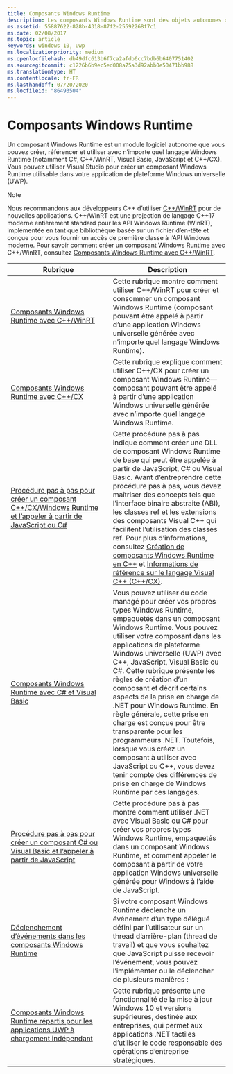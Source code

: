 ```yaml
---
title: Composants Windows Runtime
description: Les composants Windows Runtime sont des objets autonomes que vous pouvez instancier et utiliser dans n’importe quel langage, notamment C\#, Visual Basic, JavaScript et C++.
ms.assetid: 55887622-828b-4318-87f2-25592268f7c1
ms.date: 02/08/2017
ms.topic: article
keywords: windows 10, uwp
ms.localizationpriority: medium
ms.openlocfilehash: db49dfc613b6f7ca2afdb6cc7bdb6b6407751402
ms.sourcegitcommit: c1226b6b9ec5ed008a75a3d92abb0e50471bb988
ms.translationtype: HT
ms.contentlocale: fr-FR
ms.lasthandoff: 07/20/2020
ms.locfileid: "86493504"
---
```

# <a name="windows-runtime-components"></a>Composants Windows Runtime

Un composant Windows Runtime est un module logiciel autonome que vous pouvez créer, référencer et utiliser avec n’importe quel langage Windows Runtime (notamment C#, C++/WinRT, Visual Basic, JavaScript et C++/CX). Vous pouvez utiliser Visual Studio pour créer un composant Windows Runtime utilisable dans votre application de plateforme Windows universelle (UWP).

> [!NOTE]
> Nous recommandons aux développeurs C++ d’utiliser [C++/WinRT](/windows/uwp/cpp-and-winrt-apis/intro-to-using-cpp-with-winrt) pour de nouvelles applications. C++/WinRT est une projection de langage C++17 moderne entièrement standard pour les API Windows Runtime (WinRT), implémentée en tant que bibliothèque basée sur un fichier d’en-tête et conçue pour vous fournir un accès de première classe à l’API Windows moderne. Pour savoir comment créer un composant Windows Runtime avec C++/WinRT, consultez [Composants Windows Runtime avec C++/WinRT](/windows/uwp/winrt-components/create-a-windows-runtime-component-in-cppwinrt).

| Rubrique | Description |
|-------|-------------|
| [Composants Windows Runtime avec C++/WinRT](/windows/uwp/winrt-components/create-a-windows-runtime-component-in-cppwinrt) | Cette rubrique montre comment utiliser C++/WinRT pour créer et consommer un composant Windows Runtime (composant pouvant être appelé à partir d’une application Windows universelle générée avec n’importe quel langage Windows Runtime). |
| [Composants Windows Runtime avec C++/CX](creating-windows-runtime-components-in-cpp.md) | Cette rubrique explique comment utiliser C++/CX pour créer un composant Windows Runtime&mdash;composant pouvant être appelé à partir d’une application Windows universelle générée avec n’importe quel langage Windows Runtime. |
| [Procédure pas à pas pour créer un composant C++/CX/Windows Runtime et l’appeler à partir de JavaScript ou C#](walkthrough-creating-a-basic-windows-runtime-component-in-cpp-and-calling-it-from-javascript-or-csharp.md) | Cette procédure pas à pas indique comment créer une DLL de composant Windows Runtime de base qui peut être appelée à partir de JavaScript, C# ou Visual Basic. Avant d’entreprendre cette procédure pas à pas, vous devez maîtriser des concepts tels que l’interface binaire abstraite (ABI), les classes ref et les extensions des composants Visual C++ qui facilitent l’utilisation des classes ref. Pour plus d’informations, consultez [Création de composants Windows Runtime en C++](creating-windows-runtime-components-in-cpp.md) et [Informations de référence sur le langage Visual C++ (C++/CX)](https://docs.microsoft.com/cpp/cppcx/visual-c-language-reference-c-cx). |
| [Composants Windows Runtime avec C# et Visual Basic](creating-windows-runtime-components-in-csharp-and-visual-basic.md) | Vous pouvez utiliser du code managé pour créer vos propres types Windows Runtime, empaquetés dans un composant Windows Runtime. Vous pouvez utiliser votre composant dans les applications de plateforme Windows universelle (UWP) avec C++, JavaScript, Visual Basic ou C#. Cette rubrique présente les règles de création d’un composant et décrit certains aspects de la prise en charge de .NET pour Windows Runtime. En règle générale, cette prise en charge est conçue pour être transparente pour les programmeurs .NET. Toutefois, lorsque vous créez un composant à utiliser avec JavaScript ou C++, vous devez tenir compte des différences de prise en charge de Windows Runtime par ces langages. |
| [Procédure pas à pas pour créer un composant C# ou Visual Basic et l’appeler à partir de JavaScript](walkthrough-creating-a-simple-windows-runtime-component-and-calling-it-from-javascript.md) | Cette procédure pas à pas montre comment utiliser .NET avec Visual Basic ou C# pour créer vos propres types Windows Runtime, empaquetés dans un composant Windows Runtime, et comment appeler le composant à partir de votre application Windows universelle générée pour Windows à l’aide de JavaScript. |
| [Déclenchement d’événements dans les composants Windows Runtime](raising-events-in-windows-runtime-components.md) | Si votre composant Windows Runtime déclenche un événement d’un type délégué défini par l’utilisateur sur un thread d’arrière-plan (thread de travail) et que vous souhaitez que JavaScript puisse recevoir l’événement, vous pouvez l’implémenter ou le déclencher de plusieurs manières : | 
| [Composants Windows Runtime répartis pour les applications UWP à chargement indépendant](brokered-windows-runtime-components-for-side-loaded-windows-store-apps.md) | Cette rubrique présente une fonctionnalité de la mise à jour Windows 10 et versions supérieures, destinée aux entreprises, qui permet aux applications .NET tactiles d’utiliser le code responsable des opérations d’entreprise stratégiques. |
